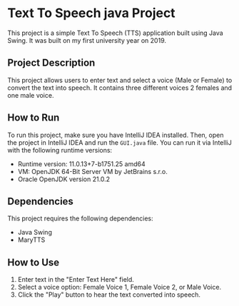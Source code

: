 # Text To Speech java Project

This project is a simple Text To Speech (TTS) application built using Java Swing. It was built on my first university year on 2019.

## Project Description

This project allows users to enter text and select a voice (Male or Female) to convert the text into speech.
It contains three different voices 2 females and one male voice.

## How to Run

To run this project, make sure you have IntelliJ IDEA installed. Then, open the project in IntelliJ IDEA and run the `GUI.java` file. You can run it via IntelliJ with the following runtime versions:

- Runtime version: 11.0.13+7-b1751.25 amd64
- VM: OpenJDK 64-Bit Server VM by JetBrains s.r.o. 
- Oracle OpenJDK version 21.0.2

## Dependencies

This project requires the following dependencies:
- Java Swing
- MaryTTS

## How to Use

1. Enter text in the "Enter Text Here" field.
2. Select a voice option: Female Voice 1, Female Voice 2, or Male Voice.
3. Click the "Play" button to hear the text converted into speech.

